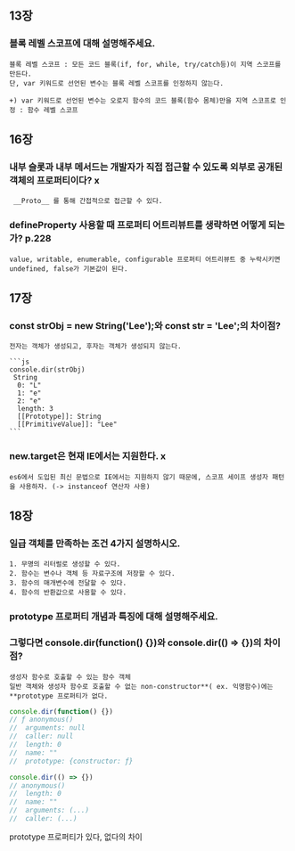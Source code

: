 ## 13장

### 블록 레벨 스코프에 대해 설명해주세요.

    블록 레벨 스코프 : 모든 코드 블록(if, for, while, try/catch등)이 지역 스코프를 만든다.
    단, var 키워드로 선언된 변수는 블록 레벨 스코프를 인정하지 않는다.

    +) var 키워드로 선언된 변수는 오로지 함수의 코드 블록(함수 몸체)만을 지역 스코프로 인정 : 함수 레벨 스코프


## 16장

### 내부 슬롯과 내부 메서드는 개발자가 직접 접근할 수 있도록 외부로 공개된 객체의 프로퍼티이다? x
  
     __Proto__ 를 통해 간접적으로 접근할 수 있다.

### defineProperty 사용할 때 프로퍼티 어트리뷰트를 생략하면 어떻게 되는가? p.228

    value, writable, enumerable, configurable 프로퍼티 어트리뷰트 중 누락시키면 undefined, false가 기본값이 된다.
   
   
## 17장

### const strObj = new String('Lee');와 const str = 'Lee';의 차이점?
    
    전자는 객체가 생성되고, 후자는 객체가 생성되지 않는다.
    
    ```js
    console.dir(strObj)
     String
      0: "L"
      1: "e"
      2: "e"
      length: 3
      [[Prototype]]: String
      [[PrimitiveValue]]: "Lee"
    ```

### new.target은 현재 IE에서는 지원한다. x

    es6에서 도입된 최신 문법으로 IE에서는 지원하지 않기 때문에, 스코프 세이프 생성자 패턴을 사용하자. (-> instanceof 연산자 사용)
    

## 18장

### 일급 객체를 만족하는 조건 4가지 설명하시오.

    1. 무명의 리터럴로 생성할 수 있다.
    2. 함수는 변수나 객체 등 자료구조에 저장할 수 있다.
    3. 함수의 매개변수에 전달할 수 있다.
    4. 함수의 반환값으로 사용할 수 있다.
    
### prototype 프로퍼티 개념과 특징에 대해 설명해주세요.
### 그렇다면 console.dir(function() {})와 console.dir(() => {})의 차이점?

    생성자 함수로 호출할 수 있는 함수 객체
    일반 객체와 생성자 함수로 호출할 수 없는 non-constructor**( ex. 익명함수)에는 **prototype 프로퍼티가 없다.

```js
console.dir(function() {})
// ƒ anonymous()
//	arguments: null
//	caller: null
// 	length: 0
//	name: ""
//	prototype: {constructor: ƒ}
```


```js
console.dir(() => {})
// anonymous()
//	length: 0
//	name: ""
//	arguments: (...)
//	caller: (...)
```

prototype 프로퍼티가 있다, 없다의 차이
